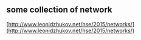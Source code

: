 ## some collection of network

[http://www.leonidzhukov.net/hse/2015/networks/](http://www.leonidzhukov.net/hse/2015/networks/)


